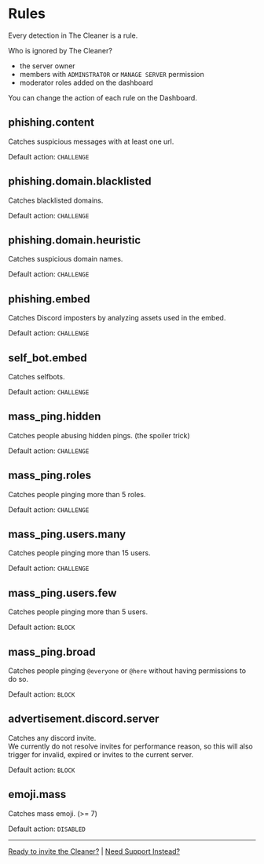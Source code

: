
# Rules

Every detection in The Cleaner is a rule.

Who is ignored by The Cleaner?

- the server owner
- members with `ADMINSTRATOR` or `MANAGE SERVER` permission
- moderator roles added on the dashboard

You can change the action of each rule on the Dashboard.


## phishing.content

Catches suspicious messages with at least one url.

Default action: `CHALLENGE`


## phishing.domain.blacklisted

Catches blacklisted domains.

Default action: `CHALLENGE`


## phishing.domain.heuristic

Catches suspicious domain names.

Default action: `CHALLENGE`


## phishing.embed

Catches Discord imposters by analyzing assets used in the embed.

Default action: `CHALLENGE`


## self_bot.embed

Catches selfbots.

Default action: `CHALLENGE`


## mass_ping.hidden

Catches people abusing hidden pings. (the spoiler trick)

Default action: `CHALLENGE`


## mass_ping.roles

Catches people pinging more than 5 roles.

Default action: `CHALLENGE`


## mass_ping.users.many

Catches people pinging more than 15 users.

Default action: `CHALLENGE`


## mass_ping.users.few

Catches people pinging more than 5 users.

Default action: `BLOCK`


## mass_ping.broad

Catches people pinging `@everyone` or `@here` without having permissions to do so.

Default action: `BLOCK`


## advertisement.discord.server

Catches any discord invite.  
We currently do not resolve invites for performance reason, so this will also trigger for invalid, expired or invites to the current server.

Default action: `BLOCK`


## emoji.mass

Catches mass emoji. (>= 7)

Default action: `DISABLED`



---

[Ready to invite the Cleaner?](/dash/) | [Need Support Instead?](/discord)
